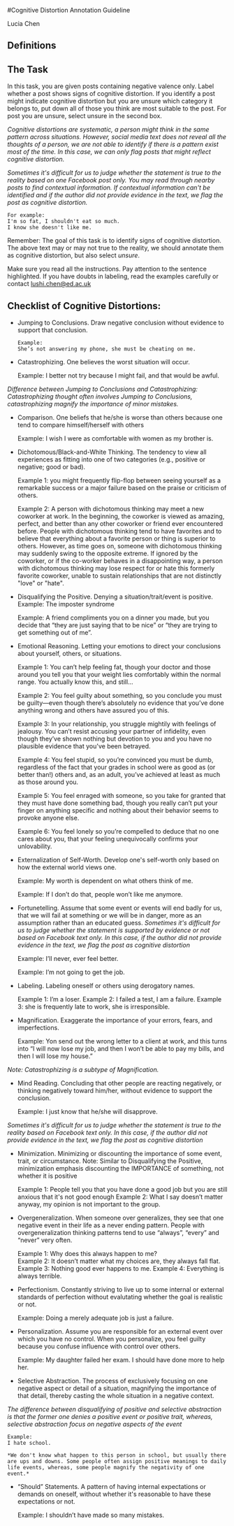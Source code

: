 #Cognitive Distortion Annotation Guideline 

Lucia Chen

## Definitions

## The Task  


In this task, you are given posts containing negative valence only. Label whether a post shows signs of cognitive distortion. If you identify a post might indicate cognitive distortion but you are unsure which category it belongs to, put down all of those you think are most suitable to the post. For post you are unsure, select unsure in the second box.

*Cognitive distortions are systematic, a person might think in the same pattern across situations. However, social media text does not reveal all the thoughts of a person, we are not able to identify if there is a pattern exist most of the time. In this case, we can only flag posts that might reflect cognitive distortion.* 

*Sometimes it's difficult for us to judge whether the statement is true to the reality based on one Facebook post only. You may read through nearby posts to find contextual information. If contextual information can't be identified and if the author did not provide evidence in the text, we flag the post as cognitive distortion.*

	For example:
	I'm so fat, I shouldn't eat so much.
	I know she doesn't like me.

Remember: The goal of this task is to identify signs of cognitive distortion. The above text may or may not true to the reality, we should annotate them as cognitive distortion, but also select *unsure*.


Make sure you read all the instructions. Pay attention to the sentence highlighted. If you have doubts in labeling, read the examples carefully or contact lushi.chen@ed.ac.uk

## Checklist of Cognitive Distortions:
					

* Jumping to Conclusions. Draw negative conclusion without evidence to support that conclusion.

    ```
	Example: 
	She’s not answering my phone, she must be cheating on me.
	```
					
* Catastrophizing. One believes the worst situation will occur.

 	Example: 
 	I better not try because I might fail, and that would be awful.

*Difference between Jumping to Conclusions and Catastrophizing: 
Catastrophizing thought often involves Jumping to Conclusions, catastrophizing magnify the importance of minor mistakes.*
	
	
*  Comparison. One beliefs that he/she is worse than others because one tend to compare himself/herself with others

	Example: 
	I wish I were as comfortable with women as my brother is.

*  Dichotomous/Black-and-White Thinking. The tendency to view all experiences as fitting into one of two categories (e.g., positive or negative; good or bad).

	Example 1: you might frequently flip-flop between seeing yourself as a remarkable success or a major failure based on the praise or criticism of others. 

	Example 2: A person with dichotomous thinking may meet a new coworker at work. In the beginning, the coworker is viewed as amazing, perfect, and better than any other coworker or friend ever encountered before. People with dichotomous thinking tend to have favorites and to believe that everything about a favorite person or thing is superior to others. However, as time goes on, someone with dichotomous thinking may suddenly swing to the opposite extreme. If ignored by the coworker, or if the co-worker behaves in a disappointing way, a person with dichotomous thinking may lose respect for or hate this formerly favorite coworker, unable to sustain relationships that are not distinctly "love" or "hate". 				
					
*  Disqualifying the Positive. Denying a situation/trait/event is positive.
	Example: The imposter syndrome 

	Example: A friend compliments you on a dinner you made, but you decide that “they are just saying that to be nice” or “they are trying to get something out of me”.
						
*  Emotional Reasoning. Letting your emotions to direct your conclusions about yourself, others, or situations. 


	Example 1:
	You can’t help feeling fat, though your doctor and those around you tell you that your weight lies comfortably within the normal range. You actually know this, and still…

	Example 2:
	You feel guilty about something, so you conclude you must be guilty—even though there’s absolutely no evidence that you’ve done anything wrong and others have assured you of this.

	Example 3:
	In your relationship, you struggle mightily with feelings of jealousy. You can’t resist accusing your partner of infidelity, even though they’ve shown nothing but devotion to you and you have no plausible evidence that you've been betrayed.

	Example 4:
	You feel stupid, so you’re convinced you must be dumb, regardless of the fact that your grades in school were as good as (or better than!) others and, as an adult, you’ve achieved at least as much as those around you.

	Example 5:
	You feel enraged with someone, so you take for granted that they must have done something bad, though you really can’t put your finger on anything specific and nothing about their behavior seems to provoke anyone else.

	Example 6:
	You feel lonely so you’re compelled to deduce that no one cares about you, that your feeling unequivocally confirms your unlovability.

					
* Externalization of Self-Worth. Develop one's self-worth only based on how the external world views one.

	Example: My worth is dependent on what others think of me.

	Example: If I don’t do that, people won’t like me anymore.
						
* Fortunetelling.  Assume that some event or events will end badly for us, that we will fail at something or we will be in danger, more as an assumption rather than an educated guess. *Sometimes it's difficult for us to judge whether the statement is supported by evidence or not based on Facebook text only. In this case, if the author did not provide evidence in the text, we flag the post as cognitive distortion*

	Example: I’ll never, ever feel better.

	Example: I’m not going to get the job.

						
* Labeling. Labeling oneself or others using derogatory names.

	Example 1: I’m a loser.
	Example 2: I failed a test, I am a failure.	
	Example 3: she is frequently late to work, she is irresponsible. 
				
* Magnification. Exaggerate the importance of your errors, fears, and imperfections. 

	Example: Yon send out the wrong letter to a client at work, and this turns into “I will now lose my job, and then I won’t be able to pay my bills, and then I will lose my house.” 

*Note: Catastrophizing is a subtype of Magnification.*
							
* Mind Reading. Concluding that other people are reacting negatively, or thinking negatively toward him/her, without evidence to support the conclusion. 

	Example: I just know that he/she will disapprove.

*Sometimes it's difficult for us to judge whether the statement is true to the reality based on Facebook text only. In this case, if the author did not provide evidence in the text, we flag the post as cognitive distortion*
						
* Minimization. Minimizing or discounting the importance of some event, trait, or circumstance. Note: Similar to Disqualifying the Positive, minimization emphasis discounting the IMPORTANCE of something, not whether it is positive
	
	Example 1: People tell you that you have done a good job but you are still anxious that it's not good enough
	Example 2: What I say doesn’t matter anyway, my opinion is not important to the group.
						
* Overgeneralization. When someone over generalizes, they see that one negative event in their life as a never ending pattern. People with overgeneralization thinking patterns tend to use “always”, “every” and “never” very often.

	Example 1:
	Why does this always happen to me?	
	Example 2:
	It doesn’t matter what my choices are, they always fall flat.
	Example 3:
	Nothing good ever happens to me.
	Example 4:
	Everything is always terrible.

* Perfectionism. Constantly striving to live up to some internal or external standards of perfection without evalutating whether the goal is realistic or not.

	Example: Doing a merely adequate job is just a failure.
						
* Personalization. Assume you are responsible for an external event over which you have no control. When you personalize, you feel guilty because you confuse influence with control over others. 

	Example: 
	My daughter failed her exam. I should have done more to help her.

						
* Selective Abstraction. The process of exclusively focusing on one negative aspect or detail of a situation, magnifying the importance of that detail, thereby casting the whole situation in a negative context. 

*The difference between disqualifying of positive and selective abstraction is that the former one denies a positive event or positive trait, whereas, selective abstraction focus on negative aspects of the event*

	Example:
	I hate school.
	
	*We don't know what happen to this person in school, but usually there are ups and downs. Some people often assign positive meanings to daily life events, whereas, some people magnify the negativity of one event.*
						
* “Should” Statements. A pattern of having internal expectations or demands on oneself, without whether it's reasonable to have these expectations or not.

	Example: 
	I shouldn’t have made so many mistakes.




